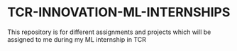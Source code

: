 # TCR-INNOVATION-ML-INTERNSHIPS
This repository is for different assignments and projects which will be assigned to me during my ML internship in TCR
